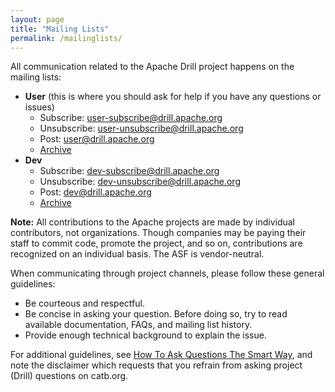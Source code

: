 ```yaml
---
layout: page
title: "Mailing Lists"
permalink: /mailinglists/
---
```

All communication related to the Apache Drill project happens on the mailing lists:

* **User** (this is where you should ask for help if you have any questions or issues)
  * Subscribe: <user-subscribe@drill.apache.org>
  * Unsubscribe: <user-unsubscribe@drill.apache.org>
  * Post: <user@drill.apache.org>
  * [Archive](http://mail-archives.apache.org/mod_mbox/drill-user/)
* **Dev**
  * Subscribe: <dev-subscribe@drill.apache.org>
  * Unsubscribe: <dev-unsubscribe@drill.apache.org>
  * Post: <dev@drill.apache.org>
  * [Archive](http://mail-archives.apache.org/mod_mbox/drill-dev/)  

**Note:** All contributions to the Apache projects are made by individual contributors, not organizations. Though companies may be paying their staff to commit code, promote the project, and so on, contributions are recognized on an individual basis. The ASF is vendor-neutral.
 
When communicating through project channels, please follow these general guidelines:  

* Be courteous and respectful.
* Be concise in asking your question. Before doing so, try to read available documentation, FAQs, and mailing list history.
* Provide enough technical background to explain the issue.

For additional guidelines, see [How To Ask Questions The Smart Way](http://www.catb.org/esr/faqs/smart-questions.html), and note the disclaimer which requests that you refrain from asking project (Drill) questions on catb.org.  



